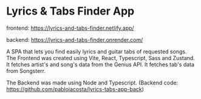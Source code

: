 # Lyrics & Tabs Finder App

frontend: https://lyrics-and-tabs-finder.netlify.app/

backend: https://lyrics-and-tabs-finder.onrender.com/

A SPA that lets you find easily lyrics and guitar tabs of requested songs.
The Frontend was created using Vite, React, Typescript, Sass and Zustand.
It fetches artist's and song's data from the Genius API.
It fetches tab's data from Songsterr.

The Backend was made using Node and Typescript.
(Backend code: https://github.com/pablojacosta/lyrics-tabs-app-back)

